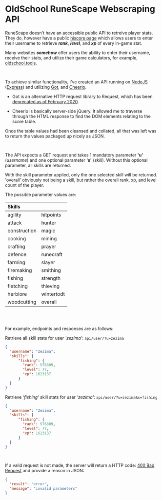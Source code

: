 #  OldSchool RuneScape Webscraping API


RuneScape doesn't have an accessible public API to retreive player stats. They do, however have a public [hiscore page](https://secure.runescape.com/m=hiscore_oldschool/overall/) which allows users to enter their username to retrieve ***rank***, ***level***, and ***xp*** of every in-game stat. 

Many websites ***somehow*** offer users the ability to enter their username, receive their stats, and utilize their game calculators, for example, [oldschool.tools](https://oldschool.tools/calculators/skill/fishing/).


<br/>

To achieve similar functionality, I've created an API running on [NodeJS](https://nodejs.org/) ([Express](https://www.npmjs.com/package/express/)) and utilizing [Got](https://www.npmjs.com/package/got/), and [Cheerio](https://www.npmjs.com/package/cheerio/).

- Got is an alternative HTTP request library to Request, which has been [deprecated as of February 2020](https://github.com/request/request/issues/3142/). 

- Cheerio is basically server-side jQuery. It  allowed me to traverse through the HTML response to find the DOM elements relating to the score table.

Once the table values had been cleansed and collated, all that was left was to return the values packaged up nicely as JSON.

<br/>

The API expects a GET request and takes 1 mandatory parameter **'u'** (*username*) and one optional parameter **'s'** (*skill*). Without this optional parameter, all skills are returned.

With the skill parameter applied, only the one selected skill will be returned. 'overall' obviously not being a skill, but rather the overall rank, xp, and level count of the player.

The possible parameter values are:

|Skills||
|:-|:-|
|agility|hitpoints|
|attack|hunter|
|construction|magic|
|cooking|mining|
|crafting|prayer|
|defence|runecraft|
|farming|slayer|
|firemaking|smithing|
|fishing|strength|
|fletching|thieving|
|herblore|wintertodt|
|woodcutting|overall|

<br/><br/>

For example, endpoints and responses are as follows:

Retrieve all skill stats for user *'zezima'*:
`api/user/?u=zezima`

```json
{
  "username": "Zezima",
  "skills": {
      "fishing": {
        "rank": 576809,
        "level": 77,
        "xp": 1623137
      }
  }
}
```

Retrieve *'fishing'* skill stats for user *'zezima'*:
`api/user/?u=zezima&s=fishing`

```json
{
  "username": "Zezima",
  "skills": {
      "fishing": {
        "rank": 576809,
        "level": 77,
        "xp": 1623137
      }
  }
}
```

<br/>

If a valid request is not made, the server will return a HTTP code: [400 Bad Request](https://httpwg.org/specs/rfc9110.html#status.400/) and provide a reason in JSON:

```json
{
  "result": "error",
  "message": "invalid parameters"
}
```
